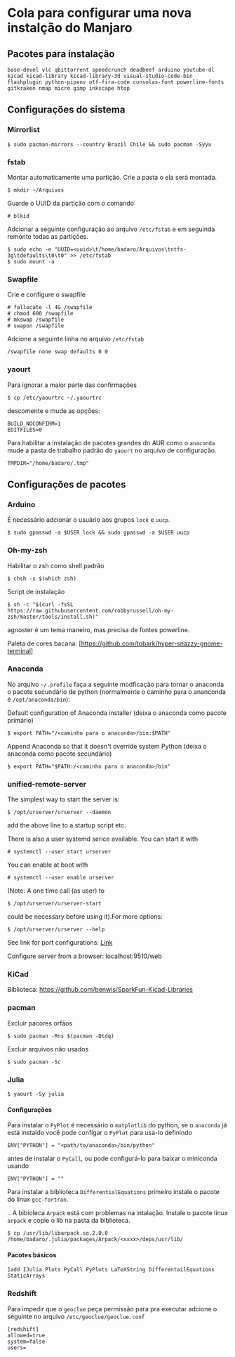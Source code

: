 # Cola para configurar uma nova instalção do Manjaro

## Pacotes para instalação

	base-devel vlc qbittorrent speedcrunch deadbeef arduino youtube-dl kicad kicad-library kicad-library-3d visual-studio-code-bin flashplugin python-pipenv otf-fira-code consolas-font powerline-fonts gitkraken nmap micro gimp inkscape htop

## Configurações do sistema

### Mirrorlist

	$ sudo pacman-mirrors --country Brazil Chile && sudo pacman -Syyu

### fstab

Montar automaticamente uma partição. Crie a pasta o ela será montada.

	$ mkdir ~/Arquivos

Guarde o UUID da partição com o comando

	# blkid 
	
Adcionar a seguinte configuração ao arquivo ``/etc/fstab`` e em seguinda remonte todas as partições.

	$ sudo echo -e "UUID=<uuid>\t/home/badaro/Arquivos\tntfs-3g\tdefaults\t0\t0" >> /etc/fstab
	$ sudo mount -a

### Swapfile

Crie e configure o swapfile

	# fallocate -l 4G /swapfile
	# chmod 600 /swapfile
	# mkswap /swapfile
	# swapon /swapfile

Adcione a seguinte linha no arquivo ``/etc/fstab``
	
	/swapfile none swap defaults 0 0

### yaourt

Para ignorar a maior parte das confirmações
	
	$ cp /etc/yaourtrc ~/.yaourtrc
	
descomente e mude as opções:

	BUILD_NOCONFIRM=1
	EDITFILES=0

Para habilitar a instalação de pacotes grandes do AUR como o `anaconda` mude a pasta de trabalho padrão do `yaourt` no arquivo de configuração.

    TMPDIR="/home/badaro/.tmp"

## Configurações de pacotes

### Arduino

É necessário adcionar o usuário aos grupos ``lock`` e ``uucp``.

	$ sudo gpasswd -a $USER lock && sudo gpasswd -a $USER uucp

### Oh-my-zsh

Habilitar o zsh como shell padrão

	$ chsh -s $(which zsh)

Script de instalação	

	$ sh -c "$(curl -fsSL https://raw.githubusercontent.com/robbyrussell/oh-my-zsh/master/tools/install.sh)"
	
agnoster é um tema maneiro, mas precisa de fontes powerline.

Paleta de cores bacana: [https://github.com/tobark/hyper-snazzy-gnome-terminal]

### Anaconda

No arquivo ``~/.profile`` faça a seguinte modficação para tornar o anaconda o pacote secundário de python (normalmente o caminho para o ananconda é ``/opt/anaconda/bin``):

Default configuration of Anaconda installer (deixa o anaconda como pacote primário)

	$ export PATH="/<caminho para o anaconda>/bin:$PATH"

Append Anaconda so that it doesn't override system Python (deixa o anaconda como pacote secundário)

	$ export PATH="$PATH:/<caminho para o anaconda>/bin"

### unified-remote-server

The simplest way to start the server is:

	$ /opt/urserver/urserver --daemon

add the above line to a startup script etc.

There is also a user systemd serice available. You can start it with
	
	# systemctl --user start urserver
	
You can enable at boot with

	# systemctl --user enable urserver
	
(Note: A one time call (as user) to
	
	$ /opt/urserver/urserver-start

could be necessary before using it).For more options:
	
	$ /opt/urserver/urserver --help

See link for port configurations: [Link](http://wiki.unifiedremote.com/wiki/Configuration:Routers_and_Ports)

Configure server from a browser: localhost:9510/web

### KiCad
	
Biblioteca: https://github.com/benwis/SparkFun-Kicad-Libraries

### pacman

Excluir pacores orfãos
	
	$ sudo pacman -Rns $(pacman -Qtdq)

Excluir arquivos não usados

	$ sudo pacman -Sc

### Julia

	$ yaourt -Sy julia

#### Configurações

Para instalar o `PyPlot` é necessário o `matplotlib` do python, se o `anaconda` já está instaldo você pode configar o `PyPlot` para usa-lo definindo 
	
	ENV["PYTHON"] = "<path/to/anaconda>/bin/python"

antes de instalar o `PyCall`, ou pode configurá-lo para baixar o miniconda usando

	ENV["PYTHON"] = ""

Para instalar a biblioteca ``DifferentialEquations`` primeiro instale o pacote do linux ``gcc-fortran``.

.. A bibioleca `Arpack` está com problemas na intalação. Instale o pacote linux `arpack` e copie o lib na pasta da biblioteca.

	$ cp /usr/lib/libarpack.so.2.0.0 /home/badaro/.julia/packages/Arpack/<xxxx>/deps/usr/lib/

#### Pacotes básicos

	]add IJulia Plots PyCall PyPlots LaTeXString DifferentailEquations StaticArrays

### Redshift

Para impedir que o ``geoclue`` peça permissão para pra executar adcione o seguinte no arquivo ``/etc/geoclue/geoclue.conf``

	[redshift]
	allowed=true
	system=false
	users=
